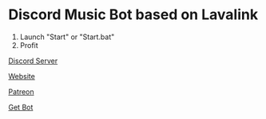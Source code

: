 # Discord Music Bot based on Lavalink
1. Launch "Start" or "Start.bat"
2. Profit

[Discord Server](https://discord.gg/ycYmMmP)

[Website](https://kellphy.com)

[Patreon](https://www.kellphy.com/patreon)

[Get Bot](https://github.com/Kellphy/MusicBot/releases)